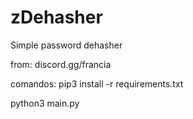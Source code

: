 # zDehasher
Simple password dehasher

from: discord.gg/francia


comandos:
pip3 install -r requirements.txt 

python3 main.py
